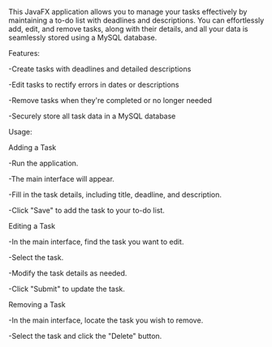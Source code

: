This JavaFX application allows you to manage your tasks effectively by maintaining a to-do list with deadlines and descriptions. You can effortlessly add, edit, and remove tasks, along with their details, and all your data is seamlessly stored using a MySQL database.

Features:

 -Create tasks with deadlines and detailed descriptions
 
 -Edit tasks to rectify errors in dates or descriptions
 
 -Remove tasks when they're completed or no longer needed
 
 -Securely store all task data in a MySQL database
 

Usage:

Adding a Task

 -Run the application.
 
 -The main interface will appear.
 
 -Fill in the task details, including title, deadline, and description.
 
 -Click "Save" to add the task to your to-do list.
 

Editing a Task 

 -In the main interface, find the task you want to edit. 
 
 -Select the task. 
 
 -Modify the task details as needed. 
 
 -Click "Submit" to update the task. 
 

Removing a Task 

 -In the main interface, locate the task you wish to remove.
 
 -Select the task and click the "Delete" button.
